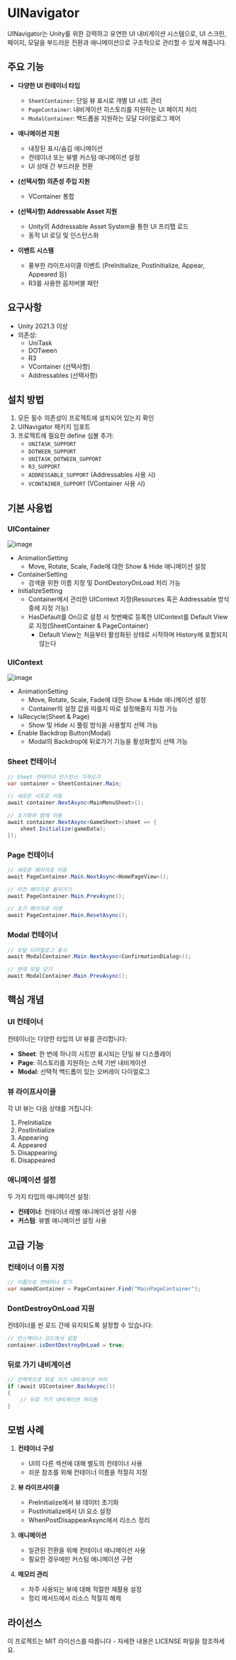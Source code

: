 # UINavigator

UINavigator는 Unity를 위한 강력하고 유연한 UI 내비게이션 시스템으로, UI 스크린, 페이지, 모달을 부드러운 전환과 애니메이션으로 구조적으로 관리할 수 있게 해줍니다.

## 주요 기능

- **다양한 UI 컨테이너 타입**
  - `SheetContainer`: 단일 뷰 표시로 개별 UI 시트 관리
  - `PageContainer`: 내비게이션 히스토리를 지원하는 UI 페이지 처리
  - `ModalContainer`: 백드롭을 지원하는 모달 다이얼로그 제어

- **애니메이션 지원**
  - 내장된 표시/숨김 애니메이션
  - 컨테이너 또는 뷰별 커스텀 애니메이션 설정
  - UI 상태 간 부드러운 전환

- **(선택사항) 의존성 주입 지원**
  - VContainer 통합

- **(선택사항) Addressable Asset 지원**
  - Unity의 Addressable Asset System을 통한 UI 프리팹 로드
  - 동적 UI 로딩 및 인스턴스화

- **이벤트 시스템**
  - 풍부한 라이프사이클 이벤트 (PreInitialize, PostInitialize, Appear, Appeared 등)
  - R3를 사용한 옵저버블 패턴

## 요구사항

- Unity 2021.3 이상
- 의존성:
  - UniTask
  - DOTween
  - R3
  - VContainer (선택사항)
  - Addressables (선택사항)

## 설치 방법

1. 모든 필수 의존성이 프로젝트에 설치되어 있는지 확인
2. UINavigator 패키지 임포트
3. 프로젝트에 필요한 define 심볼 추가:
   - `UNITASK_SUPPORT`
   - `DOTWEEN_SUPPORT`
   - `UNITASK_DOTWEEN_SUPPORT`
   - `R3_SUPPORT`
   - `ADDRESSABLE_SUPPORT` (Addressables 사용 시)
   - `VCONTAINER_SUPPORT` (VContainer 사용 시)

## 기본 사용법

### UIContainer
![image](https://github.com/user-attachments/assets/9fe65ebd-980c-4742-b927-4f554b5e4587)

- AnimationSetting
  - Move, Rotate, Scale, Fade에 대한 Show & Hide 애니메이션 설정
- ContainerSetting
  - 검색을 위한 이름 지정 및 DontDestoryOnLoad 처리 가능
- InitializeSetting
  - Container에서 관리한 UIContext 지정(Resources 혹은 Addressable 방식 중에 지정 가능)
  - HasDefault를 On으로 설정 시 첫번째로 등록한 UIContext를 Default View로 지정(SheetContainer & PageContainer)
    - Default View는 처음부터 활성화된 상태로 시작하며 History에 포함되지 않는다

### UIContext
![image](https://github.com/user-attachments/assets/e2fd0a46-3b7a-48ab-9055-2a25cef6abd2)

- AnimationSetting
  - Move, Rotate, Scale, Fade에 대한 Show & Hide 애니메이션 설정
  - Container의 설정 값을 따를지 따로 설정해줄지 지정 가능
- IsRecycle(Sheet & Page)
  - Show 및 Hide 시 풀링 방식을 사용할지 선택 가능
- Enable Backdrop Button(Modal)
  - Modal의 Backdrop에 뒤로가기 기능을 활성화할지 선택 가능

### Sheet 컨테이너

```csharp
// Sheet 컨테이너 인스턴스 가져오기
var container = SheetContainer.Main;

// 새로운 시트로 이동
await container.NextAsync<MainMenuSheet>();

// 초기화와 함께 이동
await container.NextAsync<GameSheet>(sheet => {
    sheet.Initialize(gameData);
});
```

### Page 컨테이너

```csharp
// 새로운 페이지로 이동
await PageContainer.Main.NextAsync<HomePageView>();

// 이전 페이지로 돌아가기
await PageContainer.Main.PrevAsync();

// 초기 페이지로 리셋
await PageContainer.Main.ResetAsync();
```

### Modal 컨테이너

```csharp
// 모달 다이얼로그 표시
await ModalContainer.Main.NextAsync<ConfirmationDialog>();

// 현재 모달 닫기
await ModalContainer.Main.PrevAsync();
```

## 핵심 개념

### UI 컨테이너

컨테이너는 다양한 타입의 UI 뷰를 관리합니다:
- **Sheet**: 한 번에 하나의 시트만 표시되는 단일 뷰 디스플레이
- **Page**: 히스토리를 지원하는 스택 기반 내비게이션
- **Modal**: 선택적 백드롭이 있는 오버레이 다이얼로그

### 뷰 라이프사이클

각 UI 뷰는 다음 상태를 거칩니다:
1. PreInitialize
2. PostInitialize
3. Appearing
4. Appeared
5. Disappearing
6. Disappeared

### 애니메이션 설정

두 가지 타입의 애니메이션 설정:
- **컨테이너**: 컨테이너 레벨 애니메이션 설정 사용
- **커스텀**: 뷰별 애니메이션 설정 사용

## 고급 기능

### 컨테이너 이름 지정

```csharp
// 이름으로 컨테이너 찾기
var namedContainer = PageContainer.Find("MainPageContainer");
```

### DontDestroyOnLoad 지원

컨테이너를 씬 로드 간에 유지되도록 설정할 수 있습니다:

```csharp
// 인스펙터나 코드에서 설정
container.isDontDestroyOnLoad = true;
```

### 뒤로 가기 내비게이션

```csharp
// 전역적으로 뒤로 가기 내비게이션 처리
if (await UIContainer.BackAsync())
{
    // 뒤로 가기 내비게이션 처리됨
}
```

## 모범 사례

1. **컨테이너 구성**
   - UI의 다른 섹션에 대해 별도의 컨테이너 사용
   - 쉬운 참조를 위해 컨테이너 이름을 적절히 지정

2. **뷰 라이프사이클**
   - PreInitialize에서 뷰 데이터 초기화
   - PostInitialize에서 UI 요소 설정
   - WhenPostDisappearAsync에서 리소스 정리

3. **애니메이션**
   - 일관된 전환을 위해 컨테이너 애니메이션 사용
   - 필요한 경우에만 커스텀 애니메이션 구현

4. **메모리 관리**
   - 자주 사용되는 뷰에 대해 적절한 재활용 설정
   - 정리 메서드에서 리소스 적절히 해제

## 라이선스

이 프로젝트는 MIT 라이선스를 따릅니다 - 자세한 내용은 LICENSE 파일을 참조하세요.
